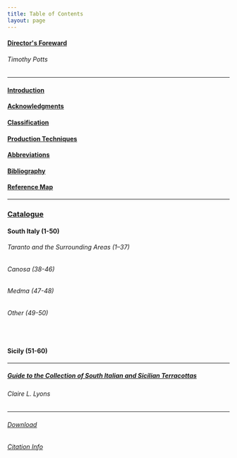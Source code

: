```yaml
---
title: Table of Contents
layout: page
---
```

#### [Director's Foreward](#)

###### Timothy Potts

---

#### [Introduction](introduction)

#### [Acknowledgments](acknowledgments)

#### [Classification](classification)

#### [Production Techniques](production_techniques)

#### [Abbreviations](abbreviations)

#### [Bibliography](bibliography)

#### [Reference Map](map)

---

### [Catalogue](../catalogue)

#### South Italy (1-50)

###### Taranto and the Surrounding Areas (1–37)

###### Canosa (38-46)

###### Medma (47-48)

###### Other (49-50)

<br />

#### Sicily (51-60)

---

##### [Guide to the Collection of South Italian and Sicilian Terracottas](#)

###### Claire L. Lyons

---

###### [Download](downloads)

###### [Citation Info](cite)
